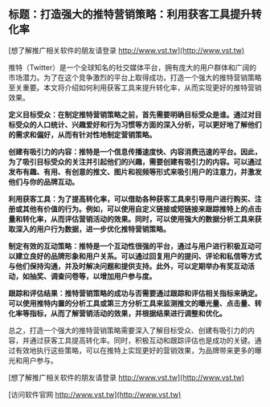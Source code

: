 ## **标题：打造强大的推特营销策略：利用获客工具提升转化率**

[想了解推广相关软件的朋友请登录 http://www.vst.tw](http://www.vst.tw)

推特（Twitter）是一个全球知名的社交媒体平台，拥有庞大的用户群体和广阔的市场潜力。为了在这个竞争激烈的平台上取得成功，打造一个强大的推特营销策略至关重要。本文将介绍如何利用获客工具来提升转化率，从而实现更好的推特营销效果。

**定义目标受众：在制定推特营销策略之前，首先需要明确目标受众是谁。通过对目标受众的人口统计、兴趣爱好和行为习惯等方面的深入分析，可以更好地了解他们的需求和偏好，从而有针对性地制定营销策略。**

**创建有吸引力的内容：推特是一个信息传播速度快、内容消费迅速的平台。因此，为了吸引目标受众的关注并引起他们的兴趣，需要创建有吸引力的内容。可以通过发布有趣、有用、有创意的推文、图片和视频等形式来吸引用户的注意力，并激发他们与你的品牌互动。**

**利用获客工具：为了提高转化率，可以借助各种获客工具来引导用户进行购买、注册或其他有价值的行为。例如，可以使用自定义链接或短链接来跟踪推特上的点击量和转化率，从而评估营销活动的效果。同时，可以使用强大的数据分析工具来获取深入的用户行为数据，进一步优化推特营销策略。**

**制定有效的互动策略：推特是一个互动性很强的平台，通过与用户进行积极互动可以建立良好的品牌形象和用户关系。可以通过回复用户的提问、评论和私信等方式与他们保持沟通，并及时解决问题和提供支持。此外，可以定期举办有奖互动活动，如抽奖、调查问卷等，以增加用户参与度。**

**跟踪和评估结果：推特营销策略的成功与否需要通过跟踪和评估相关指标来确定。可以使用推特内置的分析工具或第三方分析工具来监测推文的曝光量、点击量、转化率等指标，从而了解营销活动的效果，并根据结果进行调整和优化。**

总之，打造一个强大的推特营销策略需要深入了解目标受众、创建有吸引力的内容，并通过获客工具提高转化率。同时，积极互动和跟踪评估也是成功的关键。通过有效地执行这些策略，可以在推特上实现更好的营销效果，为品牌带来更多的曝光和用户参与。

[想了解推广相关软件的朋友请登录 http://www.vst.tw](http://www.vst.tw)


[访问软件官网 http://www.vst.tw](http://www.vst.tw)
